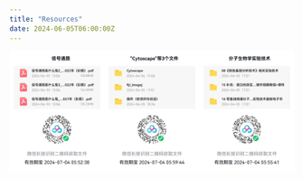 ```yaml
---  
title: "Resources"  
date: 2024-06-05T06:00:00Z  
---  
```

 <div style="display: flex; justify-content: space-between;">  
  <div style="flex: 1;">  
    <img src="netdisk1.jpg" alt="Image 1">  
  </div>  
  <div style="flex: 1;">  
    <img src="netdisk2.jpg" alt="Image 2">  
  </div>  
  <div style="flex: 1;">  
    <img src="netdisk3.jpg" alt="Image 3">  
  </div>  
</div>


